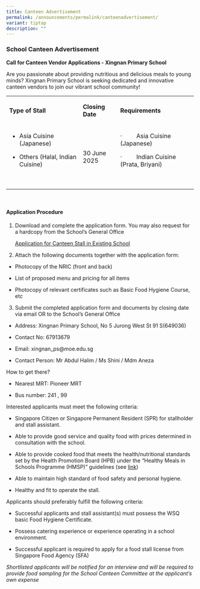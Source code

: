 ```yaml
---
title: Canteen Advertisement
permalink: /announcements/permalink/canteenadvertisement/
variant: tiptap
description: ""
---
```

<h3><strong>School Canteen Advertisement</strong></h3>
<p><strong>Call for Canteen Vendor Applications - Xingnan Primary School</strong>
</p>
<p>Are you passionate about providing nutritious and delicious meals to young
minds? Xingnan Primary School is seeking dedicated and innovative canteen
vendors to join our vibrant school community!</p>
<p></p>
<table style="minWidth: 75px">
<colgroup>
<col>
<col>
<col>
</colgroup>
<tbody>
<tr>
<td rowspan="1" colspan="1">
<p><strong>Type of Stall</strong>
</p>
</td>
<td rowspan="1" colspan="1">
<p><strong>Closing Date</strong>
</p>
</td>
<td rowspan="1" colspan="1">
<p><strong>Requirements</strong>
</p>
</td>
</tr>
<tr>
<td rowspan="1" colspan="1">
<ul data-tight="true" class="tight">
<li>
<p>Asia Cuisine (Japanese)</p>
</li>
<li>
<p>Others (Halal, Indian Cuisine)</p>
</li>
</ul>
<p>&nbsp;</p>
</td>
<td rowspan="1" colspan="1">
<p>30 June 2025</p>
</td>
<td rowspan="1" colspan="1">
<p>·&nbsp;&nbsp;&nbsp;&nbsp;&nbsp;&nbsp;&nbsp;&nbsp; Asia Cuisine (Japanese)</p>
<p>·&nbsp;&nbsp;&nbsp;&nbsp;&nbsp;&nbsp;&nbsp;&nbsp; Indian Cuisine (Prata,
Briyani)</p>
<p>&nbsp;</p>
</td>
</tr>
</tbody>
</table>
<p>&nbsp;</p>
<h4>Application Procedure</h4>
<ol data-tight="true" class="tight">
<li>
<p>Download and complete the application form. You may also request for a
hardcopy from the School’s General Office</p>
<p></p>
<p><a href="/files/Announcement Page/Application_for_Canteen_Stall_in_Existing_School.pdf" rel="noopener noreferrer nofollow" target="_blank">Application for Canteen Stall in Existing School</a>
</p>
</li>
<li>
<p>Attach the following documents together with the application form:</p>
</li>
</ol>
<ul data-tight="true" class="tight">
<li>
<p>Photocopy of the NRIC (front and back)</p>
</li>
<li>
<p>List of proposed menu and pricing for all items</p>
</li>
<li>
<p>Photocopy of relevant certificates such as Basic Food Hygiene Course,
etc</p>
<p></p>
</li>
</ul>
<ol start="3" data-tight="true" class="tight">
<li>
<p>Submit the completed application form and documents by closing date via
email OR to the School’s General Office</p>
</li>
</ol>
<ul data-tight="true" class="tight">
<li>
<p>Address: Xingnan Primary School, No 5 Jurong West St 91 S(649036)</p>
</li>
<li>
<p>Contact No: 67913679</p>
</li>
<li>
<p>Email: <a rel="noopener noreferrer nofollow" target="_blank">xingnan_ps@moe.edu.sg</a>
</p>
</li>
<li>
<p>Contact Person: Mr Abdul Halim / Ms Shini / Mdm Aneza</p>
<p></p>
</li>
</ul>
<p>How to get there?</p>
<ul data-tight="true" class="tight">
<li>
<p>Nearest MRT: Pioneer MRT</p>
</li>
<li>
<p>Bus number: 241 , 99</p>
</li>
</ul>
<p>Interested applicants must meet the following criteria:</p>
<ul data-tight="true" class="tight">
<li>
<p>Singapore Citizen or Singapore Permanent Resident (SPR) for stallholder
and stall assistant.</p>
</li>
<li>
<p>Able to provide good service and quality food with prices determined in
consultation with the school.</p>
</li>
<li>
<p>Able to provide cooked food that meets the health/nutritional standards
set by the Health Promotion Board (HPB) under the “Healthy Meals in Schools
Programme (HMSP)” guidelines (see <a href="https://hpb.gov.sg/schools/school-programmes/healthy-meals-in-schools-programme" rel="noopener noreferrer nofollow" target="_blank">link</a>)</p>
</li>
<li>
<p>Able to maintain high standard of food safety and personal hygiene.</p>
</li>
<li>
<p>Healthy and fit to operate the stall.</p>
</li>
</ul>
<p>Applicants should preferably fulfill the following criteria:</p>
<ul data-tight="true" class="tight">
<li>
<p>Successful applicants and stall assistant(s) must possess the WSQ basic
Food Hygiene Certificate.</p>
</li>
<li>
<p>Possess catering experience or experience operating in a school environment.</p>
</li>
<li>
<p>Successful applicant is required to apply for a food stall license from
Singapore Food Agency (SFA)</p>
</li>
</ul>
<p><em>Shortlisted applicants will be notified for an interview and will be required to provide food sampling for the School Canteen Committee at the applicant’s own expense</em>
</p>
<p>&nbsp;</p>